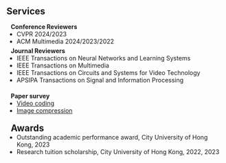 <h2 id="services" style="margin: 2px 0px 15px;">Services</h2>

<h4 style="margin:0 10px 0;">Conference Reviewers</h4>

<ul style="margin:0 0 5px;">
  <li><autocolor>CVPR 2024/2023</autocolor></li>
  <li><autocolor>ACM Multimedia 2024/2023/2022</autocolor></li>
</ul>

<h4 style="margin:0 10px 0;">Journal Reviewers</h4>

<ul style="margin:0 0 20px;">
  <li><autocolor>IEEE Transactions on Neural Networks and Learning Systems </autocolor></li>
  <li><autocolor>IEEE Transactions on Multimedia</autocolor></li>
  <li><autocolor>IEEE Transactions on Circuits and Systems for Video Technology</autocolor></li>
  <li><autocolor>APSIPA Transactions on Signal and Information Processing</autocolor></li>
</ul>

<h4 style="margin:0 10px 0;">Paper survey</h4>

<ul style="margin:0 0 20px;">
  <li><a href="https://github.com/ppingzhang/Awesome-Deep-Learning-Based-Video-Compression"><autocolor>Video coding </autocolor></a></li>
  <li><a href="https://github.com/ppingzhang/Deep-Learning-Based-Image-Compression"><autocolor>Image compression</autocolor></a></li>
</ul>


<h2 style="margin:0 10px 0;">Awards</h2>

<ul style="margin:0 0 20px;">
  <li><autocolor>Outstanding academic performance award, City University of Hong Kong, 2023 </autocolor></li>
  <li><autocolor>Research tuition scholarship, City University of Hong Kong, 2022, 2023</autocolor></li>
</ul>